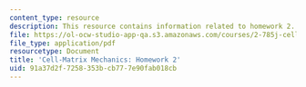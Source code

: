 ```yaml
---
content_type: resource
description: This resource contains information related to homework 2.
file: https://ol-ocw-studio-app-qa.s3.amazonaws.com/courses/2-785j-cell-matrix-mechanics-fall-2014/91a37d2f7258353bcb777e90fab018cb_MIT2_785JF14_Homework_2.pdf
file_type: application/pdf
resourcetype: Document
title: 'Cell-Matrix Mechanics: Homework 2'
uid: 91a37d2f-7258-353b-cb77-7e90fab018cb
---
```

